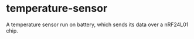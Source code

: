 # temperature-sensor
A temperature sensor run on battery,
which sends its data over a nRF24L01 chip.


